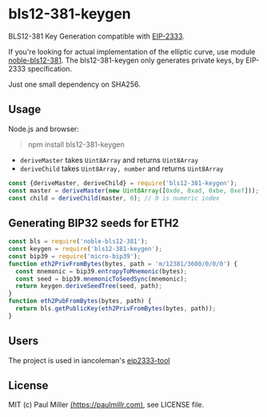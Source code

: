 # bls12-381-keygen

BLS12-381 Key Generation compatible with [EIP-2333](https://eips.ethereum.org/EIPS/eip-2333).

If you're looking for actual implementation of the elliptic curve,
use module [noble-bls12-381](https://github.com/paulmillr/noble-bls12-381).
The bls12-381-keygen only generates private keys, by EIP-2333 specification.

Just one small dependency on SHA256.

## Usage

Node.js and browser:

> npm install bls12-381-keygen

- `deriveMaster` takes `Uint8Array` and returns `Uint8Array`
- `deriveChild` takes `Uint8Array, number` and returns `Uint8Array`

```js
const {deriveMaster, deriveChild} = require('bls12-381-keygen');
const master = deriveMaster(new Uint8Array([0xde, 0xad, 0xbe, 0xef]));
const child = deriveChild(master, 0); // 0 is numeric index
```

## Generating BIP32 seeds for ETH2

```js
const bls = require('noble-bls12-381');
const keygen = require('bls12-381-keygen');
const bip39 = require('micro-bip39');
function eth2PrivFromBytes(bytes, path = 'm/12381/3600/0/0/0') {
  const mnemonic = bip39.entropyToMnemonic(bytes);
  const seed = bip39.mnemonicToSeedSync(mnemonic);
  return keygen.deriveSeedTree(seed, path);
}
function eth2PubFromBytes(bytes, path) {
  return bls.getPublicKey(eth2PrivFromBytes(bytes, path));
}
```

## Users

The project is used in iancoleman's [eip2333-tool](https://iancoleman.io/eip2333/)

## License

MIT (c) Paul Miller [(https://paulmillr.com)](https://paulmillr.com), see LICENSE file.
